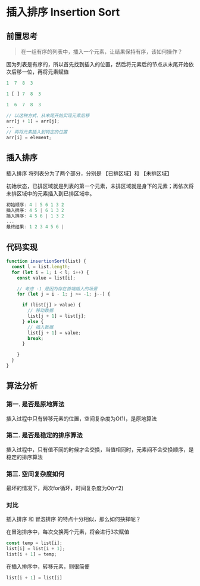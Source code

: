 # 插入排序 Insertion Sort

## 前置思考

> 在一组有序的列表中，插入一个元素，让结果保持有序，该如何操作？

因为列表是有序的，所以首先找到插入的位置，然后将元素后的节点从末尾开始依次后移一位，再将元素赋值

```js
1  7  8  3

1 [ ] 7  8  3

1  6  7  8  3

// 以这种方式，从末尾开始实现元素后移
arr[j + 1] = arr[j];
...
// 再将元素插入到特定的位置
arr[i] = element;
```

## 插入排序

插入排序 将列表分为了两个部分，分别是 【已排区域】和 【未排区域】

初始状态，已排区域就是列表的第一个元素，未排区域就是身下的元素；再依次将未排区域中的元素插入到已排区域中。

```js
初始顺序: 4 | 5 6 1 3 2
插入排序: 4 5 | 6 1 3 2
插入排序: 4 5 6 | 1 3 2
...
最终结果: 1 2 3 4 5 6 |
```

## 代码实现

```js
function insertionSort(list) {
  const l = list.length;
  for (let i = 1; i < l; i++) {
    const value = list[i];

    // 考虑 -1 是因为存在首端插入的场景
    for (let j = i - 1; j >= -1; j--) {

      if (list[j] > value) {
        // 移动数据
        list[j + 1] = list[j];
      } else {
        // 插入数据
        list[j + 1] = value;  
        break;
      }

    }
  }
}
```

## 算法分析

### 第一. 是否是原地算法
插入过程中只有转移元素的位置，空间复杂度为O(1)，是原地算法

### 第二. 是否是稳定的排序算法
插入过程中，只有值不同的时候才会交换，当值相同时，元素间不会交换顺序，是稳定的排序算法

### 第三. 空间复杂度如何
最坏的情况下，两次for循环，时间复杂度为O(n^2)

### 对比
插入排序 和 冒泡排序 的特点十分相似，那么如何抉择呢？

在冒泡排序中，每次交换两个元素，将会进行3次赋值
```js
const temp = list[i];
list[i] = list[i + 1];
list[i + 1] = temp; 
```

在插入排序中，转移元素，则很简便
```js
list[i + 1] = list[i]
```